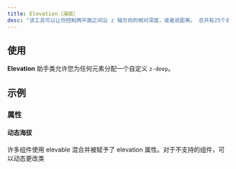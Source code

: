 ```yaml
---
title: Elevation（海拔）
desc: "该工具可以让你控制两平面之间沿 z 轴方向的相对深度，或者说距离。 总共有25个高度。 您可以通过使用 `elevation-{n}`类设置元素的海拔， 其中 `n` 是0-24之间与所需海拔对应的整数。"
---
```


## 使用

**Elevation** 助手类允许您为任何元素分配一个自定义 `z-deep`。

<masa-example file="Examples.styles_and_animations.elevation.Basic"></masa-example>

## 示例

### 属性

#### 动态海拔

许多组件使用 elevable 混合并被赋予了 elevation 属性。对于不支持的组件，可以动态更改类

<masa-example file="Examples.styles_and_animations.elevation.Attributes"></masa-example>